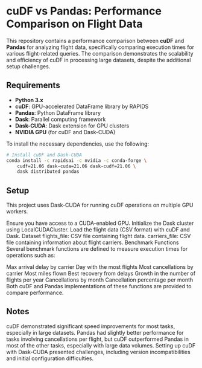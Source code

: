 # cuDF vs Pandas: Performance Comparison on Flight Data

This repository contains a performance comparison between **cuDF** and **Pandas** for analyzing flight data, specifically comparing execution times for various flight-related queries. The comparison demonstrates the scalability and efficiency of cuDF in processing large datasets, despite the additional setup challenges.

## Requirements

- **Python 3.x**
- **cuDF**: GPU-accelerated DataFrame library by RAPIDS
- **Pandas**: Python DataFrame library
- **Dask**: Parallel computing framework
- **Dask-CUDA**: Dask extension for GPU clusters
- **NVIDIA GPU** (for cuDF and Dask-CUDA)

To install the necessary dependencies, use the following:

```bash
# Install cuDF and Dask-CUDA
conda install -c rapidsai -c nvidia -c conda-forge \
    cudf=21.06 dask-cuda=21.06 dask-cudf=21.06 \
    dask distributed pandas
```
## Setup
This project uses Dask-CUDA for running cuDF operations on multiple GPU workers.

Ensure you have access to a CUDA-enabled GPU.
Initialize the Dask cluster using LocalCUDACluster.
Load the flight data (CSV format) with cuDF and Dask.
Dataset
flights_file: CSV file containing flight data.
carriers_file: CSV file containing information about flight carriers.
Benchmark Functions
Several benchmark functions are defined to measure execution times for operations such as:

Max arrival delay by carrier
Day with the most flights
Most cancellations by carrier
Most miles flown
Best recovery from delays
Growth in the number of flights per year
Cancellations by month
Cancellation percentage per month
Both cuDF and Pandas implementations of these functions are provided to compare performance.

## Notes
cuDF demonstrated significant speed improvements for most tasks, especially in large datasets.
Pandas had slightly better performance for tasks involving cancellations per flight, but cuDF outperformed Pandas in most of the other tasks, especially with large data volumes.
Setting up cuDF with Dask-CUDA presented challenges, including version incompatibilities and initial configuration difficulties.
